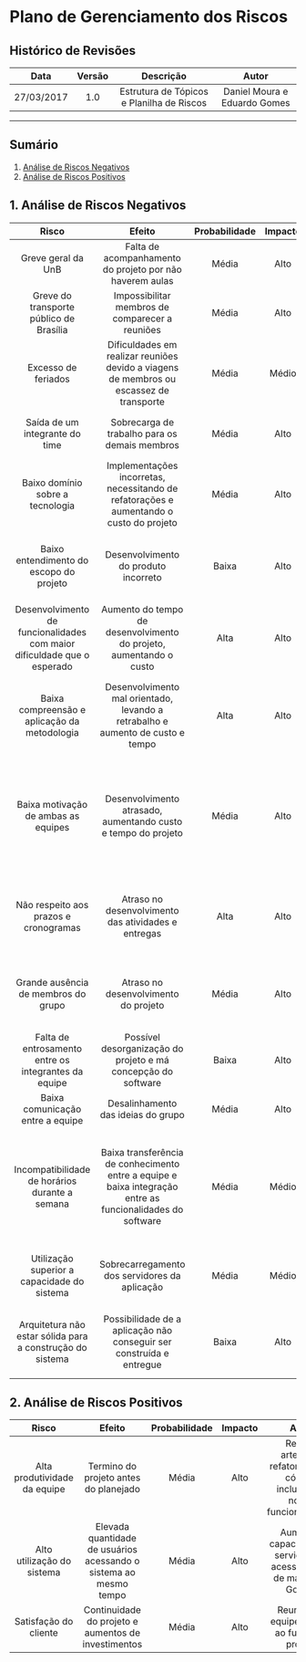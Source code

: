 # Plano de Gerenciamento dos Riscos

## Histórico de Revisões

| Data | Versão | Descrição | Autor |
|:----:|:------:|:---------:|:-----:|
|27/03/2017|1.0|Estrutura de Tópicos e Planilha de Riscos|Daniel Moura e Eduardo Gomes|

***

## Sumário

1.   [Análise de Riscos Negativos](#1-Analise-de-riscos-negativos)
2.   [Análise de Riscos Positivos](#1-Analise-de-riscos-positivos)

## 1. Análise de Riscos Negativos

|                                  Risco                                  |                                                    Efeito                                                   | Probabilidade | Impacto |                                                                   Ação                                                                  | Estratégia | Responsável |
|:-----------------------------------------------------------------------:|:-----------------------------------------------------------------------------------------------------------:|:-------------:|:-------:|:---------------------------------------------------------------------------------------------------------------------------------------:|:----------:|:-----------:|
|                            Greve geral da UnB                           |                           Falta de acompanhamento do projeto por não haverem aulas                          |     Média     |   Alto  |                                          Reunir integrantes para posicionamento sobre o assunto                                         | Aceitar    |    Todos    |
|                 Greve do transporte público de Brasília                 |                               Impossibilitar membros de comparecer a reuniões                               |     Média     |   Alto  |                                                            Reuniões virtuais                                                            | Aceitar    |    Todos    |
|                           Excesso de feriados                           |           Dificuldades em realizar reuniões devido a viagens de membros ou escassez de transporte           |     Média     |  Médio  |                                                            Reuniões virtuais                                                            | Aceitar    |    Todos    |
|                      Saída de um integrante do time                     |                                Sobrecarga de trabalho para os demais membros                                |     Média     |   Alto  |                                           Encorajamento e comunicação constante entre a equipe                                          |   Mitigar  |   Eduardo   |
|                     Baixo domínio sobre a tecnologia                    |           Implementações incorretas, necessitando de refatorações e aumentando o custo do projeto           |     Média     |   Alto  |                                Treinamentos constantes sobre os diversos aspectos da tecnologia empregada                               |   Mitigar  |   Matheus   |
|                 Baixo entendimento do escopo do projeto                 |                                     Desenvolvimento do produto incorreto                                    |     Baixa     |   Alto  |                                Comunicação constante entre os membros para manter o alinhamento da equipe                               |   Mitigar  |    Daniel   |
| Desenvolvimento de funcionalidades com maior dificuldade que o esperado |                      Aumento do tempo de desenvolvimento do projeto, aumentando o custo                     |      Alta     |   Alto  |                                Estudo prévio sobre as tecnologias mais desafiadoras relativas ao projeto                                |   Mitigar  |   Matheus   |
|               Baixa compreensão e aplicação da metodologia              |                Desenvolvimento mal orientado, levando a retrabalho e aumento de custo e tempo               |      Alta     |   Alto  |                                Alinhamento sobre os objetivos de cada metodologia, bem como suas práticas                               |   Mitigar  |  Alexandre  |
|                   Baixa motivação de ambas as equipes                   |                        Desenvolvimento atrasado, aumentando custo e tempo do projeto                        |     Média     |   Alto  |  Observação por parte da equipe de gerência de cada indivíduo da equipe de desenvolvimento, de forma a fornecer todo suporte necessário |   Mitigar  |   Eduardo   |
|                  Não respeito aos prazos e cronogramas                  |                             Atraso no desenvolvimento das atividades e entregas                             |      Alta     |   Alto  |                    Comunicação constante entre os membros para manter o alinhamento as atividades e datas de entrega.                   |   Mitigar  |    Brasil   |
|                   Grande ausência de membros do grupo                   |                                     Atraso no desenvolvimento do projeto                                    |     Média     |   Alto  |                                       Comunicação entre os membros da equipe e motivação da equipe                                      |   Evitar   |    Rafael   |
|           Falta de entrosamento entre os integrantes da equipe          |                        Possível desorganização do projeto e má concepção do software                        |     Baixa     |   Alto  |                                      Motivação da equipe em relação ao software a ser implementado                                      |   Evitar   |    Daniel   |
|                     Baixa comunicação entre a equipe                    |                                      Desalinhamento das ideias do grupo                                     |     Média     |   Alto  |                                                        Maior motivação da equipe                                                        |   Evitar   |   Eduardo   |
|              Incompatibilidade de horários durante a semana             | Baixa transferência de conhecimento entre a equipe  e baixa integração entre as funcionalidades do software |     Média     |  Médio  | Reuniões não presenciais, reuniões com menos integrantes, onde cada subgrupo informe o que aconteceu na reunião para o resto da equipe  |   Mitigar  |    Todos    |
|               Utilização superior a capacidade do sistema               |                                Sobrecarregamento dos servidores da aplicação                                |     Média     |  Médio  |                                  Aumentar a capacidade de armazenamento e processamento dos servidores                                  |   Mitigar  |  Alexandre  |
|        Arquitetura não estar sólida para a construção do sistema        |                     Possibilidade de a aplicação não conseguir ser construída e entregue                    |     Baixa     |   Alto  |                          Implementar as funcionalidades críticas primeiro para validar a arquitetura utilizada                          |   Evitar   |    Brasil   |

## 2. Análise de Riscos Positivos

|             Risco            |                               Efeito                              | Probabilidade | Impacto |                                     Ação                                    | Estratégia | Responsável |
|:----------------------------:|:-----------------------------------------------------------------:|:-------------:|:-------:|:---------------------------------------------------------------------------:|:----------:|:-----------:|
| Alta produtividade da equipe |               Termino do projeto antes do planejado               |     Média     |   Alto  | Revisar artefatos, refatoração do código, inclusão de novas funcionalidades |   Aceitar  |    Todos    |
|  Alto utilização do sistema  | Elevada quantidade de usuários acessando o sistema ao mesmo tempo |     Média     |   Alto  |     Aumentar capacidade de servidores e acessos a API de mapas do Google    |   Aceitar  |   Matheus   |
|     Satisfação do cliente    |        Continuidade do projeto e aumentos de investimentos        |     Média     |   Alto  |                Reunião da equipe quanto ao futuro do projeto                |   Aceitar  |    Todos    |
